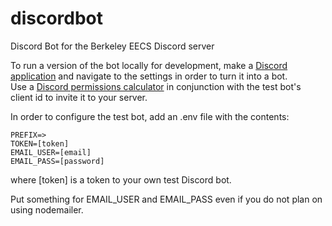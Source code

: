 # discordbot
Discord Bot for the Berkeley EECS Discord server

To run a version of the bot locally for development, make a [Discord application](https://discord.com/developers/applications) and navigate to the settings in order to turn it into a bot.
<br/>
Use a [Discord permissions calculator](https://discordapi.com/permissions.html) in conjunction with the test bot's client id to invite it to your server.
<br/>

In order to configure the test bot, add an .env file with the contents:
```
PREFIX=>
TOKEN=[token]
EMAIL_USER=[email]
EMAIL_PASS=[password]
```
where [token] is a token to your own test Discord bot.
<br/>

Put something for EMAIL_USER and EMAIL_PASS even if you do not plan on using nodemailer.